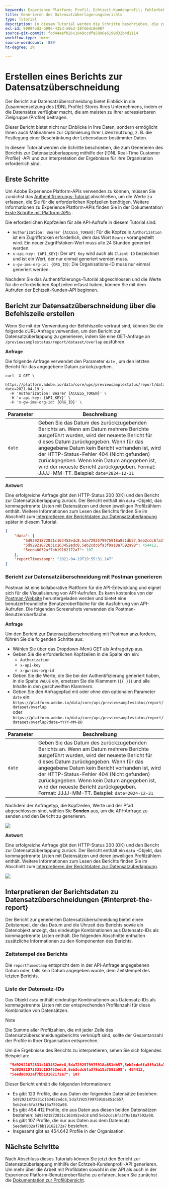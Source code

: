 ```yaml
---
keywords: Experience Platform; Profil; Echtzeit-Kundenprofil; Fehlerbehebung; API; Reporting; Bericht zur Datensatzüberlappung; Profildaten
title: Generieren des Datensatzüberlagerungsberichts
type: Tutorial
description: In diesem Tutorial werden die Schritte beschrieben, die zum Generieren des Berichts zur Datensatzüberlappung mithilfe der Echtzeit-Kundenprofil-API erforderlich sind.
exl-id: 90894ed3-b09e-435d-a9e3-18fd6dc8e907
source-git-commit: fcd44aef026c1049ccdfe5896e6199d32b4d1114
workflow-type: tm+mt
source-wordcount: '889'
ht-degree: 2%

---
```


# Erstellen eines Berichts zur Datensatzüberschneidung

Der Bericht zur Datensatzüberschneidung bietet Einblick in die Zusammensetzung des [!DNL Profile]-Stores Ihres Unternehmens, indem er die Datensätze verfügbar macht, die am meisten zu Ihrer adressierbaren Zielgruppe (Profile) beitragen.

Dieser Bericht bietet nicht nur Einblicke in Ihre Daten, sondern ermöglicht Ihnen auch Maßnahmen zur Optimierung Ihrer Lizenznutzung, z. B. die Festlegung einer Beschränkung der Lebensdauer bestimmter Daten.

In diesem Tutorial werden die Schritte beschrieben, die zum Generieren des Berichts zur Datensatzüberlappung mithilfe der [!DNL Real-Time Customer Profile] -API und zur Interpretation der Ergebnisse für Ihre Organisation erforderlich sind.

## Erste Schritte

Um Adobe Experience Platform-APIs verwenden zu können, müssen Sie zunächst das [Authentifizierungs-Tutorial](https://experienceleague.adobe.com/docs/experience-platform/landing/platform-apis/api-authentication.html?lang=de) abschließen, um die Werte zu erfassen, die Sie für die erforderlichen Kopfzeilen benötigen. Weitere Informationen zu Experience Platform-APIs finden Sie in der Dokumentation [Erste Schritte mit Platform-APIs](../../landing/api-guide.md) .

Die erforderlichen Kopfzeilen für alle API-Aufrufe in diesem Tutorial sind:

* `Authorization: Bearer {ACCESS_TOKEN}`: Für die Kopfzeile `Authorization` ist ein Zugriffstoken erforderlich, dem das Wort `Bearer` vorangestellt wird. Ein neuer Zugriffstoken-Wert muss alle 24 Stunden generiert werden.
* `x-api-key: {API_KEY}`: Der `API Key` wird auch als `Client ID` bezeichnet und ist ein Wert, der nur einmal generiert werden muss.
* `x-gw-ims-org-id: {ORG_ID}`: Die Organisations-ID muss nur einmal generiert werden.

Nachdem Sie das Authentifizierungs-Tutorial abgeschlossen und die Werte für die erforderlichen Kopfzeilen erfasst haben, können Sie mit dem Aufrufen der Echtzeit-Kunden-API beginnen.

## Bericht zur Datensatzüberschneidung über die Befehlszeile erstellen

Wenn Sie mit der Verwendung der Befehlszeile vertraut sind, können Sie die folgende cURL-Anfrage verwenden, um den Bericht zur Datensatzüberlappung zu generieren, indem Sie eine GET-Anfrage an `/previewsamplestatus/report/dataset/overlap` ausführen.

**Anfrage**

Die folgende Anfrage verwendet den Parameter `date` , um den letzten Bericht für das angegebene Datum zurückzugeben.

```shell
curl -X GET \
  https://platform.adobe.io/data/core/ups/previewsamplestatus/report/dataset/overlap?date=2021-04-19 \
  -H 'Authorization: Bearer {ACCESS_TOKEN}' \
  -H 'x-api-key: {API_KEY}' \
  -H 'x-gw-ims-org-id: {ORG_ID}' \
```

| Parameter | Beschreibung |
|---|---|
| `date` | Geben Sie das Datum des zurückzugebenden Berichts an. Wenn am Datum mehrere Berichte ausgeführt wurden, wird der neueste Bericht für dieses Datum zurückgegeben. Wenn für das angegebene Datum kein Bericht vorhanden ist, wird der HTTP-Status-Fehler 404 (Nicht gefunden) zurückgegeben. Wenn kein Datum angegeben ist, wird der neueste Bericht zurückgegeben. Format: JJJJ-MM-TT. Beispiel: `date=2024-12-31` |

**Antwort**

Eine erfolgreiche Anfrage gibt den HTTP-Status 200 (OK) und den Bericht zur Datensatzüberlappung zurück. Der Bericht enthält ein `data` -Objekt, das kommagetrennte Listen mit Datensätzen und deren jeweiligen Profilzählern enthält. Weitere Informationen zum Lesen des Berichts finden Sie im Abschnitt zum [Interpretieren der Berichtdaten zur Datensatzüberlappung](#interpret-the-report) später in diesem Tutorial.

```json
{
    "data": {
        "5d92921872831c163452edc8,5da7292579975918a851db57,5eb2cdc6fa3f9a18a7592a98": 123,
        "5d92921872831c163452edc8,5eb2cdc6fa3f9a18a7592a98": 454412,
        "5eeda0032af7bb19162172a7": 107
    },
    "reportTimestamp": "2021-04-19T19:55:31.147"
}
```

### Bericht zur Datensatzüberschneidung mit Postman generieren

Postman ist eine kollaborative Plattform für die API-Entwicklung und eignet sich für die Visualisierung von API-Aufrufen. Es kann kostenlos von der [Postman-Website](https://www.postman.com) heruntergeladen werden und bietet eine benutzerfreundliche Benutzeroberfläche für die Ausführung von API-Aufrufen. Die folgenden Screenshots verwenden die Postman-Benutzeroberfläche.

**Anfrage**

Um den Bericht zur Datensatzüberschneidung mit Postman anzufordern, führen Sie die folgenden Schritte aus:

* Wählen Sie über das Dropdown-Menü GET als Anfragetyp aus.
* Geben Sie die erforderlichen Kopfzeilen in die Spalte `KEY` ein:
   * `Authorization`
   * `x-api-key`
   * `x-gw-ims-org-id`
* Geben Sie die Werte, die Sie bei der Authentifizierung generiert haben, in die Spalte `VALUE` ein, ersetzen Sie die Klammern (`{{ }}`) und alle Inhalte in den geschweiften Klammern.
* Geben Sie den Anfragepfad mit oder ohne den optionalen Parameter `date` ein:
  `https://platform.adobe.io/data/core/ups/previewsamplestatus/report/dataset/overlap`\
  oder
  `https://platform.adobe.io/data/core/ups/previewsamplestatus/report/dataset/overlap?date=YYYY-MM-DD`

| Parameter | Beschreibung |
|---|---|
| `date` | Geben Sie das Datum des zurückzugebenden Berichts an. Wenn am Datum mehrere Berichte ausgeführt wurden, wird der neueste Bericht für dieses Datum zurückgegeben. Wenn für das angegebene Datum kein Bericht vorhanden ist, wird der HTTP-Status-Fehler 404 (Nicht gefunden) zurückgegeben. Wenn kein Datum angegeben ist, wird der neueste Bericht zurückgegeben. <br/>Format: JJJJ-MM-TT. Beispiel: `date=2024-12-31` |

Nachdem der Anfragetyp, die Kopfzeilen, Werte und der Pfad abgeschlossen sind, wählen Sie **Senden** aus, um die API-Anfrage zu senden und den Bericht zu generieren.

![](../images/dataset-overlap-report/postman-request.png)

**Antwort**

Eine erfolgreiche Anfrage gibt den HTTP-Status 200 (OK) und den Bericht zur Datensatzüberlappung zurück. Der Bericht enthält ein `data` -Objekt, das kommagetrennte Listen mit Datensätzen und deren jeweiligen Profilzählern enthält. Weitere Informationen zum Lesen des Berichts finden Sie im Abschnitt zum [Interpretieren der Berichtdaten zur Datensatzüberlappung](#interpret-the-report).

![](../images/dataset-overlap-report/postman-response.png)

## Interpretieren der Berichtsdaten zu Datensatzüberschneidungen {#interpret-the-report}

Der Bericht zur generierten Datensatzüberschneidung bietet einen Zeitstempel, der das Datum und die Uhrzeit des Berichts sowie ein Datenobjekt anzeigt, das eindeutige Kombinationen aus Datensatz-IDs als kommagetrennte Listen enthält. Die folgenden Abschnitte enthalten zusätzliche Informationen zu den Komponenten des Berichts.

### Zeitstempel des Berichts

Die `reportTimestamp` entspricht dem in der API-Anfrage angegebenen Datum oder, falls kein Datum angegeben wurde, dem Zeitstempel des letzten Berichts.

### Liste der Datensatz-IDs

Das Objekt `data` enthält eindeutige Kombinationen aus Datensatz-IDs als kommagetrennte Listen mit der entsprechenden Profilanzahl für diese Kombination von Datensätzen.

>[!NOTE]
>
>Die Summe aller Profilzahlen, die mit jeder Zeile des Datensatzüberschneidungsberichts verknüpft sind, sollte der Gesamtanzahl der Profile in Ihrer Organisation entsprechen.

Um die Ergebnisse des Berichts zu interpretieren, sehen Sie sich folgendes Beispiel an:

```json
  "5d92921872831c163452edc8,5da7292579975918a851db57,5eb2cdc6fa3f9a18a7592a98": 123,
  "5d92921872831c163452edc8,5eb2cdc6fa3f9a18a7592a98": 454412,
  "5eeda0032af7bb19162172a7": 107
```

Dieser Bericht enthält die folgenden Informationen:

* Es gibt 123 Profile, die aus Daten der folgenden Datensätze bestehen: `5d92921872831c163452edc8`, `5da7292579975918a851db57`, `5eb2cdc6fa3f9a18a7592a98`.
* Es gibt 454.412 Profile, die aus Daten aus diesen beiden Datensätzen bestehen: `5d92921872831c163452edc8` und `5eb2cdc6fa3f9a18a7592a98`.
* Es gibt 107 Profile, die nur aus Daten aus dem Datensatz `5eeda0032af7bb19162172a7` bestehen.
* Insgesamt gibt es 454.642 Profile in der Organisation.

## Nächste Schritte

Nach Abschluss dieses Tutorials können Sie jetzt den Bericht zur Datensatzüberlappung mithilfe der Echtzeit-Kundenprofil-API generieren. Um mehr über die Arbeit mit Profildaten sowohl in der API als auch in der Experience Platform-Benutzeroberfläche zu erfahren, lesen Sie zunächst die [Dokumentation zur Profilübersicht](../home.md).
